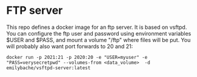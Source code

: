 FTP server
==========

This repo defines a docker image for an ftp server. It is based on vsftpd. You can configure the ftp user and password using environment variables $USER and $PASS, and mount a volume "/ftp" where files will be put. You will probably also want port forwards to 20 and 21:

	docker run -p 2021:21 -p 2020:20 -e "USER=myuser" -e "PASS=verysecretpwd" --volumes-from <data_volume>  -d emilybache/vsftpd-server:latest